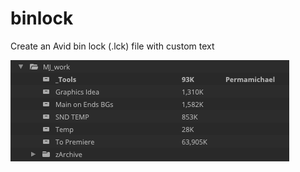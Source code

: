 # binlock
Create an Avid bin lock (.lck) file with custom text

![Permamichael bin lock](doc/permalock.png)
